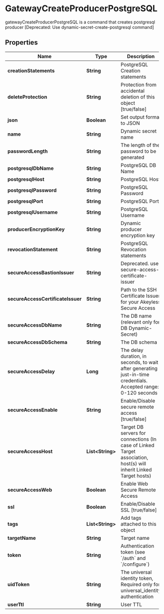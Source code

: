 

# GatewayCreateProducerPostgreSQL

gatewayCreateProducerPostgreSQL is a command that creates postgresql producer [Deprecated: Use dynamic-secret-create-postgresql command]

## Properties

| Name | Type | Description | Notes |
|------------ | ------------- | ------------- | -------------|
|**creationStatements** | **String** | PostgreSQL Creation statements |  [optional] |
|**deleteProtection** | **String** | Protection from accidental deletion of this object [true/false] |  [optional] |
|**json** | **Boolean** | Set output format to JSON |  [optional] |
|**name** | **String** | Dynamic secret name |  |
|**passwordLength** | **String** | The length of the password to be generated |  [optional] |
|**postgresqlDbName** | **String** | PostgreSQL DB Name |  [optional] |
|**postgresqlHost** | **String** | PostgreSQL Host |  [optional] |
|**postgresqlPassword** | **String** | PostgreSQL Password |  [optional] |
|**postgresqlPort** | **String** | PostgreSQL Port |  [optional] |
|**postgresqlUsername** | **String** | PostgreSQL Username |  [optional] |
|**producerEncryptionKey** | **String** | Dynamic producer encryption key |  [optional] |
|**revocationStatement** | **String** | PostgreSQL Revocation statements |  [optional] |
|**secureAccessBastionIssuer** | **String** | Deprecated. use secure-access-certificate-issuer |  [optional] |
|**secureAccessCertificateIssuer** | **String** | Path to the SSH Certificate Issuer for your Akeyless Secure Access |  [optional] |
|**secureAccessDbName** | **String** | The DB name (relevant only for DB Dynamic-Secret) |  [optional] |
|**secureAccessDbSchema** | **String** | The DB schema |  [optional] |
|**secureAccessDelay** | **Long** | The delay duration, in seconds, to wait after generating just-in-time credentials. Accepted range: 0-120 seconds |  [optional] |
|**secureAccessEnable** | **String** | Enable/Disable secure remote access [true/false] |  [optional] |
|**secureAccessHost** | **List&lt;String&gt;** | Target DB servers for connections (In case of Linked Target association, host(s) will inherit Linked Target hosts) |  [optional] |
|**secureAccessWeb** | **Boolean** | Enable Web Secure Remote Access |  [optional] |
|**ssl** | **Boolean** | Enable/Disable SSL [true/false] |  [optional] |
|**tags** | **List&lt;String&gt;** | Add tags attached to this object |  [optional] |
|**targetName** | **String** | Target name |  [optional] |
|**token** | **String** | Authentication token (see &#x60;/auth&#x60; and &#x60;/configure&#x60;) |  [optional] |
|**uidToken** | **String** | The universal identity token, Required only for universal_identity authentication |  [optional] |
|**userTtl** | **String** | User TTL |  [optional] |



